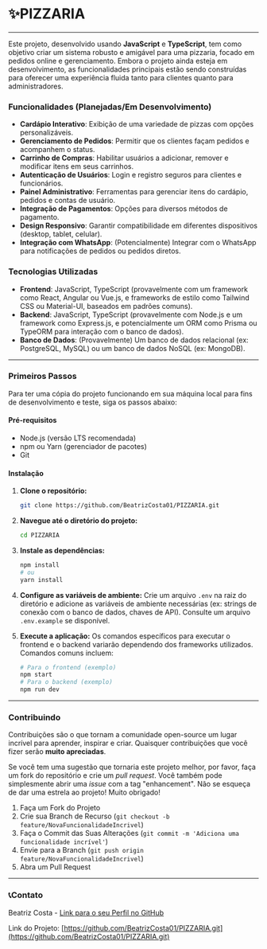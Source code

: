 # ✨PIZZARIA
-----

Este projeto, desenvolvido usando **JavaScript** e **TypeScript**, tem como objetivo criar um sistema robusto e amigável para uma pizzaria, focado em pedidos online e gerenciamento. Embora o projeto ainda esteja em desenvolvimento, as funcionalidades principais estão sendo construídas para oferecer uma experiência fluida tanto para clientes quanto para administradores.

### Funcionalidades (Planejadas/Em Desenvolvimento)

  * **Cardápio Interativo**: Exibição de uma variedade de pizzas com opções personalizáveis.
  * **Gerenciamento de Pedidos**: Permitir que os clientes façam pedidos e acompanhem o status.
  * **Carrinho de Compras**: Habilitar usuários a adicionar, remover e modificar itens em seus carrinhos.
  * **Autenticação de Usuários**: Login e registro seguros para clientes e funcionários.
  * **Painel Administrativo**: Ferramentas para gerenciar itens do cardápio, pedidos e contas de usuário.
  * **Integração de Pagamentos**: Opções para diversos métodos de pagamento.
  * **Design Responsivo**: Garantir compatibilidade em diferentes dispositivos (desktop, tablet, celular).
  * **Integração com WhatsApp**: (Potencialmente) Integrar com o WhatsApp para notificações de pedidos ou pedidos diretos.

### Tecnologias Utilizadas

  * **Frontend**: JavaScript, TypeScript (provavelmente com um framework como React, Angular ou Vue.js, e frameworks de estilo como Tailwind CSS ou Material-UI, baseados em padrões comuns).
  * **Backend**: JavaScript, TypeScript (provavelmente com Node.js e um framework como Express.js, e potencialmente um ORM como Prisma ou TypeORM para interação com o banco de dados).
  * **Banco de Dados**: (Provavelmente) Um banco de dados relacional (ex: PostgreSQL, MySQL) ou um banco de dados NoSQL (ex: MongoDB).

-----

### Primeiros Passos

Para ter uma cópia do projeto funcionando em sua máquina local para fins de desenvolvimento e teste, siga os passos abaixo:

#### Pré-requisitos

  * Node.js (versão LTS recomendada)
  * npm ou Yarn (gerenciador de pacotes)
  * Git

#### Instalação

1.  **Clone o repositório:**

    ```bash
    git clone https://github.com/BeatrizCosta01/PIZZARIA.git
    ```

2.  **Navegue até o diretório do projeto:**

    ```bash
    cd PIZZARIA
    ```

3.  **Instale as dependências:**

    ```bash
    npm install
    # ou
    yarn install
    ```

4.  **Configure as variáveis de ambiente:**
    Crie um arquivo `.env` na raiz do diretório e adicione as variáveis de ambiente necessárias (ex: strings de conexão com o banco de dados, chaves de API). Consulte um arquivo `.env.example` se disponível.

5.  **Execute a aplicação:**
    Os comandos específicos para executar o frontend e o backend variarão dependendo dos frameworks utilizados. Comandos comuns incluem:

    ```bash
    # Para o frontend (exemplo)
    npm start
    # Para o backend (exemplo)
    npm run dev
    ```

-----

### Contribuindo

Contribuições são o que tornam a comunidade open-source um lugar incrível para aprender, inspirar e criar. Quaisquer contribuições que você fizer serão **muito apreciadas**.

Se você tem uma sugestão que tornaria este projeto melhor, por favor, faça um fork do repositório e crie um *pull request*. Você também pode simplesmente abrir uma *issue* com a tag "enhancement".
Não se esqueça de dar uma estrela ao projeto\! Muito obrigado\!

1.  Faça um Fork do Projeto
2.  Crie sua Branch de Recurso (`git checkout -b feature/NovaFuncionalidadeIncrivel`)
3.  Faça o Commit das Suas Alterações (`git commit -m 'Adiciona uma funcionalidade incrível'`)
4.  Envie para a Branch (`git push origin feature/NovaFuncionalidadeIncrivel`)
5.  Abra um Pull Request

-----

### 📞Contato 

Beatriz Costa - [Link para o seu Perfil no GitHub](https://www.google.com/search?q=https://github.com/BeatrizCosta01)

Link do Projeto: [https://github.com/BeatrizCosta01/PIZZARIA.git](https://github.com/BeatrizCosta01/PIZZARIA.git)
